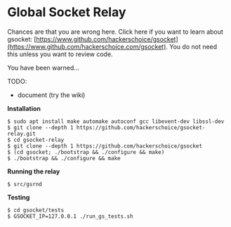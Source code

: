 # Global Socket Relay

Chances are that you are wrong here. Click here if you want to learn about gsocket: [https://www.github.com/hackerschoice/gsocket](https://www.github.com/hackerschoice.com/gsocket). You do not need this unless you want to review code.

You have been warned...

TODO:
- document (try the wiki)

**Installation**
```
$ sudo apt install make automake autoconf gcc libevent-dev libssl-dev
$ git clone --depth 1 https://github.com/hackerschoice/gsocket-relay.git
$ cd gsocket-relay
$ git clone --depth 1 https://github.com/hackerschoice/gsocket
$ (cd gsocket; ./bootstrap && ./configure && make)
$ ./bootstrap && ./configure && make
```

**Running the relay**
```
$ src/gsrnd
```

**Testing**
```
$ cd gsocket/tests
$ GSOCKET_IP=127.0.0.1 ./run_gs_tests.sh
```
